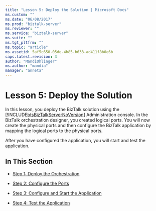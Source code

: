 ```yaml
---
title: "Lesson 5: Deploy the Solution | Microsoft Docs"
ms.custom: ""
ms.date: "06/08/2017"
ms.prod: "biztalk-server"
ms.reviewer: ""
ms.service: "biztalk-server"
ms.suite: ""
ms.tgt_pltfrm: ""
ms.topic: "article"
ms.assetid: 5af5c650-05de-4b85-b633-ad411f8b0e6b
caps.latest.revision: 3
author: "MandiOhlinger"
ms.author: "mandia"
manager: "anneta"
---
```

# Lesson 5: Deploy the Solution
In this lesson, you deploy the BizTalk solution using the [!INCLUDE[btsBizTalkServerNoVersion](../../includes/btsbiztalkservernoversion-md.md)] Administration console. In the BizTalk orchestration designer, you created logical ports. You will now create the physical ports and then configure the BizTalk application by mapping the logical ports to the physical ports.  
  
 After you have configured the application, you will start and test the application.  
  
## In This Section  
  
-   [Step 1: Deploy the Orchestration](../../adapters-and-accelerators/adapter-sql/step-1-deploy-the-orchestration.md)  
  
-   [Step 2: Configure the Ports](../../adapters-and-accelerators/adapter-sql/step-2-configure-the-ports.md)  
  
-   [Step 3: Configure and Start the Application](../../adapters-and-accelerators/adapter-sql/step-3-configure-and-start-the-application.md)  
  
-   [Step 4: Test the Application](../../adapters-and-accelerators/adapter-sql/step-4-test-the-application.md)